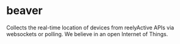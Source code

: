 # beaver
Collects the real-time location of devices from reelyActive APIs via websockets or polling.  We believe in an open Internet of Things.
